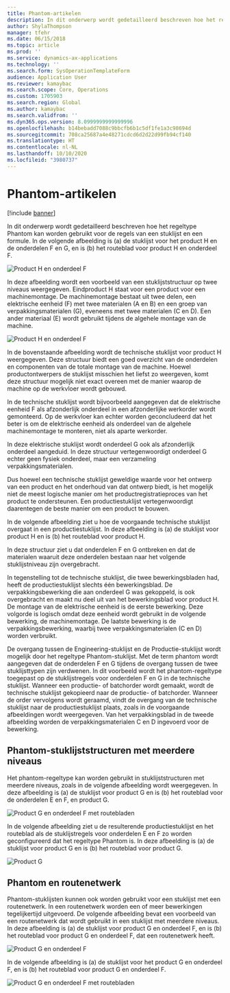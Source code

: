 ```yaml
---
title: Phantom-artikelen
description: In dit onderwerp wordt gedetailleerd beschreven hoe het regeltype Phantom kan worden gebruikt voor de regels van een stuklijst en een formule in Dynamics 365 Supply Chain Management.
author: ShylaThompson
manager: tfehr
ms.date: 06/15/2018
ms.topic: article
ms.prod: ''
ms.service: dynamics-ax-applications
ms.technology: ''
ms.search.form: SysOperationTemplateForm
audience: Application User
ms.reviewer: kamaybac
ms.search.scope: Core, Operations
ms.custom: 1705903
ms.search.region: Global
ms.author: kamaybac
ms.search.validfrom: ''
ms.dyn365.ops.version: 8.0999999999999996
ms.openlocfilehash: b14bebadd7088c9bbcfb6b1c5df1fe1a3c98694d
ms.sourcegitcommit: 708ca25687a4e48271cdcd6d2d22d99fb94cf140
ms.translationtype: HT
ms.contentlocale: nl-NL
ms.lasthandoff: 10/10/2020
ms.locfileid: "3980737"
---
```

# <a name="phantom-items"></a>Phantom-artikelen

[!include [banner](../includes/banner.md)]

In dit onderwerp wordt gedetailleerd beschreven hoe het regeltype Phantom kan worden gebruikt voor de regels van een stuklijst en een formule. In de volgende afbeelding is (a) de stuklijst voor het product H en de onderdelen F en G, en is (b) het routeblad voor product H en onderdeel F.

![Product H en onderdeel F](media/product-H-part-F.png)


In deze afbeelding wordt een voorbeeld van een stuklijststructuur op twee niveaus weergegeven. Eindproduct H staat voor een product voor een machinemontage. De machinemontage bestaat uit twee delen, een elektrische eenheid (F) met twee materialen (A en B) en een groep van verpakkingsmaterialen (G), eveneens met twee materialen (C en D). Een ander materiaal (E) wordt gebruikt tijdens de algehele montage van de machine.

![Product H en onderdeel F](media/product-H-part-B.png)

In de bovenstaande afbeelding wordt de technische stuklijst voor product H weergegeven. Deze structuur biedt een goed overzicht van de onderdelen en componenten van de totale montage van de machine. Hoewel productontwerpers de stuklijst misschien het liefst zo weergeven, komt deze structuur mogelijk niet exact overeen met de manier waarop de machine op de werkvloer wordt gebouwd. 

In de technische stuklijst wordt bijvoorbeeld aangegeven dat de elektrische eenheid F als afzonderlijk onderdeel in een afzonderlijke werkorder wordt gemonteerd. Op de werkvloer kan echter worden geconcludeerd dat het beter is om de elektrische eenheid als onderdeel van de algehele machinemontage te monteren, niet als aparte werkorder.

In deze elektrische stuklijst wordt onderdeel G ook als afzonderlijk onderdeel aangeduid. In deze structuur vertegenwoordigt onderdeel G echter geen fysiek onderdeel, maar een verzameling verpakkingsmaterialen. 

Dus hoewel een technische stuklijst geweldige waarde voor het ontwerp van een product en het onderhoud van dat ontwerp biedt, is het mogelijk niet de meest logische manier om het productregistratieproces van het product te ondersteunen. Een productiestuklijst vertegenwoordigt daarentegen de beste manier om een product te bouwen.

In de volgende afbeelding ziet u hoe de voorgaande technische stuklijst overgaat in een productiestuklijst. In deze afbeelding is (a) de stuklijst voor product H en is (b) het routeblad voor product H.

In deze structuur ziet u dat onderdelen F en G ontbreken en dat de materialen waaruit deze onderdelen bestaan naar het volgende stuklijstniveau zijn overgebracht. 

In tegenstelling tot de technische stuklijst, die twee bewerkingsbladen had, heeft de productiestuklijst slechts één bewerkingsblad. De verpakkingsbewerking die aan onderdeel G was gekoppeld, is ook overgebracht en maakt nu deel uit van het bewerkingsblad voor product H. De montage van de elektrische eenheid is de eerste bewerking. Deze volgorde is logisch omdat deze eenheid wordt gebruikt in de volgende bewerking, de machinemontage. De laatste bewerking is de verpakkingsbewerking, waarbij twee verpakkingsmaterialen (C en D) worden verbruikt.

De overgang tussen de Engineering-stuklijst en de Productie-stuklijst wordt mogelijk door het regeltype Phantom-stuklijst. Met de term phantom wordt aangegeven dat de onderdelen F en G tijdens de overgang tussen de twee stuklijsttypen zijn verdwenen. In dit voorbeeld wordt het phantom-regeltype toegepast op de stuklijstregels voor onderdelen F en G in de technische stuklijst. Wanneer een productie- of batchorder wordt gemaakt, wordt de technische stuklijst gekopieerd naar de productie- of batchorder. Wanneer de order vervolgens wordt geraamd, vindt de overgang van de technische stuklijst naar de productiestuklijst plaats, zoals in de voorgaande afbeeldingen wordt weergegeven. Van het verpakkingsblad in de tweede afbeelding worden de verpakkingsmaterialen C en D ingevoerd voor de bewerking. 

## <a name="multilevel-phantom-bom-structures"></a>Phantom-stuklijststructuren met meerdere niveaus
Het phantom-regeltype kan worden gebruikt in stuklijststructuren met meerdere niveaus, zoals in de volgende afbeelding wordt weergegeven. In deze afbeelding is (a) de stuklijst voor product G en is (b) het routeblad voor de onderdelen E en F, en product G. 

![Product G en onderdeel F met routebladen](media/product-G-route-sheet-G.png)


In de volgende afbeelding ziet u de resulterende productiestuklijst en het routeblad als de stuklijstregels voor onderdelen E en F zo worden geconfigureerd dat het regeltype Phantom is. In deze afbeelding is (a) de stuklijst voor product G en is (b) het routeblad voor product G.

![Product G](media/product-G.png)


## <a name="phantom-and-route-network"></a>Phantom en routenetwerk
Phantom-stuklijsten kunnen ook worden gebruikt voor een stuklijst met een routenetwerk. In een routenetwerk worden een of meer bewerkingen tegelijkertijd uitgevoerd. De volgende afbeelding bevat een voorbeeld van een routenetwerk dat wordt gebruikt in een stuklijst met meerdere niveaus. In deze afbeelding is (a) de stuklijst voor product G en onderdeel F, en is (b) het routeblad voor product G en onderdeel F, dat een routenetwerk heeft.

![Product G en onderdeel F](media/product-G-part-F.png)


In de volgende afbeelding is (a) de stuklijst voor het product G en onderdeel F, en is (b) het routeblad voor product G en onderdeel F.

![Product G en onderdeel F met routebladen](media/product-G-part-F-with-route-sheet.png)
